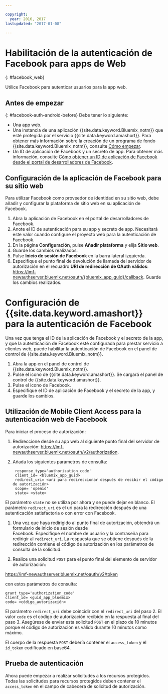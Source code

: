 ```yaml
---

copyright:
  year: 2016, 2017
lastupdated: "2017-01-08"

---
```


# Habilitación de la autenticación de Facebook para apps de Web
{: #facebook_web}

Utilice Facebook para autenticar usuarios para la app web.

## Antes de empezar
{: #facebook-auth-android-before}
Debe tener lo siguiente:
* Una app web.  
* Una instancia de una aplicación {{site.data.keyword.Bluemix_notm}} que esté protegida por el servicio {{site.data.keyword.amashort}}. Para obtener más información sobre la creación de un programa de fondo {{site.data.keyword.Bluemix_notm}}, consulte [Cómo empezar](index.html).
* Un ID de aplicación de Facebook y un secreto de app. Para obtener más información, consulte [Cómo obtener un ID de aplicación de Facebook desde el portal de desarrolladores de Facebook](https://console.{DomainName}/docs/services/mobileaccess/facebook-auth-overview.html#facebook-appID).


## Configuración de la aplicación de Facebook para su sitio web
Para utilizar Facebook como proveedor de identidad en su sitio web, debe añadir y configurar la plataforma de sitio web en su aplicación de Facebook.

1. Abra la aplicación de Facebook en el portal de desarrolladores de Facebook.
1. Anote el ID de autenticación para su app y secreto de app. Necesitará este valor cuando configure el proyecto web para la autenticación de Facebook.
1. En la página **Configuración**, pulse **Añadir plataforma** y elija **Sitio web**.
1. Guarde los cambios realizados.
1. Pulse **Inicio de sesión de Facebook** en la barra lateral izquierda.
1. Especifique el punto final de devolución de llamada del servidor de autorización en el recuadro **URI de redirección de OAuth válidos**: https://imf-newauthserver.bluemix.net/oauth/{bluemix_app_guid}/callback. Guarde los cambios realizados.




# Configuración de {{site.data.keyword.amashort}} para la autenticación de Facebook
Una vez que tenga el ID de la aplicación de Facebook y el secreto de la app, y que la autenticación de Facebook esté configurada para prestar servicio a clientes web, puede habilitar la autenticación de Facebook en el panel de control de {{site.data.keyword.Bluemix_notm}}.

1. Abra la app en el panel de control de {{site.data.keyword.Bluemix_notm}}.
1. Pulse el icono de {{site.data.keyword.amashort}}. Se cargará el panel de control de {{site.data.keyword.amashort}}.
1. Pulse el icono de Facebook.
1. Especifique el ID de aplicación de Facebook y el secreto de la app, y guarde los cambios.




## Utilización de Mobile Client Access para la autenticación web de Facebook

Para iniciar el proceso de autorización:

1. Redireccione desde su app web al siguiente punto final del servidor de autorización:  https://imf-newauthserver.bluemix.net/oauth/v2/authorization.

1. Añada los siguientes parámetros de consulta:
   ```
    response_type='authorization_code'
    client_id= <bluemix_app_guid>
    redirect_uri= <uri para redireccionar después de recibir el código de autorización>
    scope= 'openid'
    state= <state>
    ```


  El parámetro `state` no se utiliza por ahora y se puede dejar en blanco.
  El parámetro `redirect_uri` es el uri para la redirección después de una autenticación satisfactoria o con error con Facebook.

1. Una vez que haya redirigido al punto final de autorización, obtendrá un formulario de inicio de sesión desde      
   Facebook. Especifique el nombre de usuario y la contraseña para redirigir al `redirect_uri`.
   La respuesta que se obtiene después de la redirección contiene el código de autorización en los parámetros de consulta de la solicitud.

1. Realice una solicitud `POST` para el punto final del elemento de servidor de autorización:

  https://imf-newauthserver.bluemix.net/oauth/v2/token

  con estos parámetros de consulta:
  ```
  grant_type='authorization_code'
  client_id= <guid_app_bluemix>
  code= <código_autorización>
  ```
El parámetro `redirect_uri` debe coincidir con el `redirect_uri` del paso 2.
El valor `code` es el código de autorización recibido en la respuesta al final del paso 3.
Asegúrese de enviar esta solicitud `POST` en el plazo de 10 minutos porque el código de autorización es válido durante 10 minutos como máximo.

  El cuerpo de la respuesta `POST` debería contener el `access_token` y el `id_token` codificado en base64.

## Prueba de autenticación
Ahora puede empezar a realizar solicitudes a los recursos protegidos.
Todas las solicitudes para recursos protegidos deben contener el `access_token` en el campo de cabecera de solicitud de autorización.
